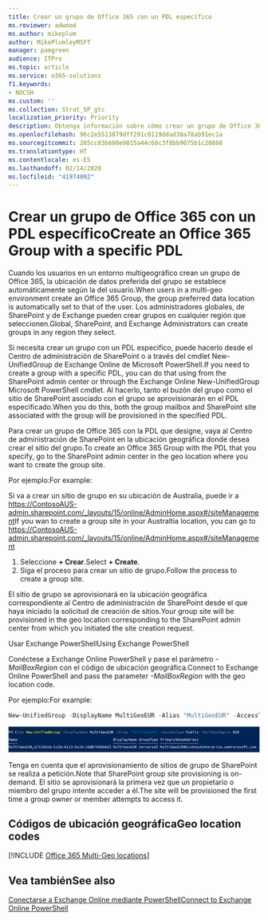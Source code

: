 ```yaml
---
title: Crear un grupo de Office 365 con un PDL específico
ms.reviewer: adwood
ms.author: mikeplum
author: MikePlumleyMSFT
manager: pamgreen
audience: ITPro
ms.topic: article
ms.service: o365-solutions
f1.keywords:
- NOCSH
ms.custom: ''
ms.collection: Strat_SP_gtc
localization_priority: Priority
description: Obtenga información sobre cómo crear un grupo de Office 365 con una ubicación de datos preferida especificada en un entorno multigeográfico.
ms.openlocfilehash: 96c2e5513879dff291c0119ddad38a78ab91ec1a
ms.sourcegitcommit: 265cc03b600e9015a44c60c3f8bb9075b1c20888
ms.translationtype: HT
ms.contentlocale: es-ES
ms.lasthandoff: 02/14/2020
ms.locfileid: "41974092"
---
```

# <a name="create-an-office-365-group-with-a-specific-pdl"></a><span data-ttu-id="a455f-103">Crear un grupo de Office 365 con un PDL específico</span><span class="sxs-lookup"><span data-stu-id="a455f-103">Create an Office 365 Group with a specific PDL</span></span>

<span data-ttu-id="a455f-104">Cuando los usuarios en un entorno multigeográfico crean un grupo de Office 365, la ubicación de datos preferida del grupo se establece automáticamente según la del usuario.</span><span class="sxs-lookup"><span data-stu-id="a455f-104">When users in a multi-geo environment create an Office 365 Group, the group preferred data location is automatically set to that of the user.</span></span> <span data-ttu-id="a455f-105">Los administradores globales, de SharePoint y de Exchange pueden crear grupos en cualquier región que seleccionen.</span><span class="sxs-lookup"><span data-stu-id="a455f-105">Global, SharePoint, and Exchange Administrators can create groups in any region they select.</span></span> 

<span data-ttu-id="a455f-106">Si necesita crear un grupo con un PDL específico, puede hacerlo desde el Centro de administración de SharePoint o a través del cmdlet New-UnifiedGroup de Exchange Online de Microsoft PowerShell.</span><span class="sxs-lookup"><span data-stu-id="a455f-106">If you need to create a group with a specific PDL, you can do that using from the SharePoint admin center or through the Exchange Online New-UnifiedGroup Microsoft PowerShell cmdlet.</span></span> <span data-ttu-id="a455f-107">Al hacerlo, tanto el buzón del grupo como el sitio de SharePoint asociado con el grupo se aprovisionarán en el PDL especificado.</span><span class="sxs-lookup"><span data-stu-id="a455f-107">When you do this, both the group mailbox and SharePoint site associated with the group will be provisioned in the specified PDL.</span></span>

<span data-ttu-id="a455f-108">Para crear un grupo de Office 365 con la PDL que designe, vaya al Centro de administración de SharePoint en la ubicación geográfica donde desea crear el sitio del grupo.</span><span class="sxs-lookup"><span data-stu-id="a455f-108">To create an Office 365 Group with the PDL that you specify, go to the SharePoint admin center in the geo location where you want to create the group site.</span></span>

<span data-ttu-id="a455f-109">Por ejemplo:</span><span class="sxs-lookup"><span data-stu-id="a455f-109">For example:</span></span>

<span data-ttu-id="a455f-110">Si va a crear un sitio de grupo en su ubicación de Australia, puede ir a https://ContosoAUS-admin.sharepoint.com/_layouts/15/online/AdminHome.aspx#/siteManagement</span><span class="sxs-lookup"><span data-stu-id="a455f-110">If you wan to create a group site in your Australtia location, you can go to https://ContosoAUS-admin.sharepoint.com/_layouts/15/online/AdminHome.aspx#/siteManagement</span></span>

1. <span data-ttu-id="a455f-111">Seleccione **+ Crear**.</span><span class="sxs-lookup"><span data-stu-id="a455f-111">Select **+ Create**.</span></span>
2. <span data-ttu-id="a455f-112">Siga el proceso para crear un sitio de grupo.</span><span class="sxs-lookup"><span data-stu-id="a455f-112">Follow the process to create a group site.</span></span>

<span data-ttu-id="a455f-113">El sitio de grupo se aprovisionará en la ubicación geográfica correspondiente al Centro de administración de SharePoint desde el que haya iniciado la solicitud de creación de sitios.</span><span class="sxs-lookup"><span data-stu-id="a455f-113">Your group site will be provisioned in the geo location corresponding to the SharePoint admin center from which you initiated the site creation request.</span></span> 

<span data-ttu-id="a455f-114">Usar Exchange PowerShell</span><span class="sxs-lookup"><span data-stu-id="a455f-114">Using Exchange PowerShell</span></span> 

<span data-ttu-id="a455f-115">Conéctese a Exchange Online PowerShell y pase el parámetro *-MailBoxRegion* con el código de ubicación geográfica.</span><span class="sxs-lookup"><span data-stu-id="a455f-115">Connect to Exchange Online PowerShell and pass the parameter *-MailBoxRegion* with the geo location code.</span></span>

<span data-ttu-id="a455f-116">Por ejemplo:</span><span class="sxs-lookup"><span data-stu-id="a455f-116">For example:</span></span> 

```PowerShell
New-UnifiedGroup -DisplayName MultiGeoEUR -Alias "MultiGeoEUR" -AccessType Public -MailboxRegion EUR 
```

![Captura de pantalla del cmdlet de PowerShell New-UnifiedGroup con la sintaxis](media/multi-geo-new-group-with-pdl-powershell.png)

<span data-ttu-id="a455f-118">Tenga en cuenta que el aprovisionamiento de sitios de grupo de SharePoint se realiza a petición.</span><span class="sxs-lookup"><span data-stu-id="a455f-118">Note that SharePoint group site provisioning is on-demand.</span></span> <span data-ttu-id="a455f-119">El sitio se aprovisionará la primera vez que un propietario o miembro del grupo intente acceder a él.</span><span class="sxs-lookup"><span data-stu-id="a455f-119">The site will be provisioned the first time a group owner or member attempts to access it.</span></span>

## <a name="geo-location-codes"></a><span data-ttu-id="a455f-120">Códigos de ubicación geográfica</span><span class="sxs-lookup"><span data-stu-id="a455f-120">Geo location codes</span></span>

[!INCLUDE [Office 365 Multi-Geo locations](includes/office-365-multi-geo-locations.md)]

## <a name="see-also"></a><span data-ttu-id="a455f-121">Vea también</span><span class="sxs-lookup"><span data-stu-id="a455f-121">See also</span></span>

[<span data-ttu-id="a455f-122">Conectarse a Exchange Online mediante PowerShell</span><span class="sxs-lookup"><span data-stu-id="a455f-122">Connect to Exchange Online PowerShell</span></span>](https://docs.microsoft.com/powershell/exchange/exchange-online/connect-to-exchange-online-powershell/connect-to-exchange-online-powershell)

